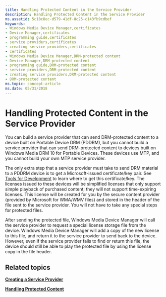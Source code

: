 ```yaml
---
title: Handling Protected Content in the Service Provider
description: Handling Protected Content in the Service Provider
ms.assetid: 5c18c8ec-d579-41df-8c25-c143fb9cdbef
keywords:
- Windows Media Device Manager,certificates
- Device Manager,certificates
- programming guide,certificates
- service providers,certificates
- creating service providers,certificates
- certificates
- Windows Media Device Manager,DRM-protected content
- Device Manager,DRM-protected content
- programming guide,DRM-protected content
- service providers,DRM-protected content
- creating service providers,DRM-protected content
- DRM-protected content
ms.topic: concept-article
ms.date: 05/31/2018
---
```


# Handling Protected Content in the Service Provider

You can build a service provider that can send DRM-protected content to a device built on Portable Device DRM (PDDRM), but you cannot build a service provider that can send DRM-protected content to devices built on Windows Media DRM 10 for Portable Devices. These devices use MTP, and you cannot build your own MTP service provider.

The only extra step that a service provider must take to send DRM material to a PDDRM device is to get a Microsoft-issued certificate/key pair. See [Tools for Development](tools-for-development.md) to learn where to get this certificate/key. The licenses issued to these devices will be simplified licenses that only support simple playback of purchased content; they will not support time-expiring licenses. This license will be created for you by the secure content provider (provided by Microsoft for WMA/WMV files) and stored in the header of the file sent to the service provider. You will not have to take any special steps for protected files.

After sending the protected file, Windows Media Device Manager will call the service provider to request a special license storage file from the device. Windows Media Device Manager will add a copy of the new license to this file, and return it to the service provider to send back to the device. However, even if the service provider fails to find or return this file, the device should still be able to play the protected file by using the license copy in the file header.

## Related topics

<dl> <dt>

[**Creating a Service Provider**](creating-a-service-provider.md)
</dt> <dt>

[**Handling Protected Content**](handling-protected-content.md)
</dt> </dl>

 

 




